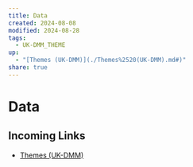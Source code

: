 ```yaml
---
title: Data
created: 2024-08-08
modified: 2024-08-28
tags:
  - UK-DMM_THEME
up:
  - "[Themes (UK-DMM)](./Themes%2520(UK-DMM).md#)"
share: true
---
```

# Data

## Incoming Links
- [Themes (UK-DMM)](./Themes%2520(UK-DMM).md.md#)


